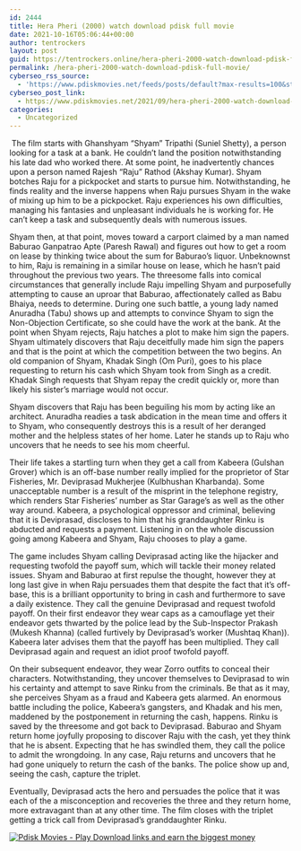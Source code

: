 ```yaml
---
id: 2444
title: Hera Pheri (2000) watch download pdisk full movie
date: 2021-10-16T05:06:44+00:00
author: tentrockers
layout: post
guid: https://tentrockers.online/hera-pheri-2000-watch-download-pdisk-full-movie/
permalink: /hera-pheri-2000-watch-download-pdisk-full-movie/
cyberseo_rss_source:
  - 'https://www.pdiskmovies.net/feeds/posts/default?max-results=100&start-index=201'
cyberseo_post_link:
  - https://www.pdiskmovies.net/2021/09/hera-pheri-2000-watch-download-pdisk.html
categories:
  - Uncategorized
---
```

<span><span>&nbsp;The film starts with Ghanshyam &#8220;Shyam&#8221; Tripathi (Suniel Shetty), a person looking for a task at a bank. He couldn&#8217;t land the position notwithstanding his late dad who worked there. At some point, he inadvertently chances upon a person named Rajesh &#8220;Raju&#8221; Rathod (Akshay Kumar). Shyam botches Raju for a pickpocket and starts to pursue him. Notwithstanding, he finds reality and the inverse happens when Raju pursues Shyam in the wake of mixing up him to be a pickpocket. Raju experiences his own difficulties, managing his fantasies and unpleasant individuals he is working for. He can&#8217;t keep a task and subsequently deals with numerous issues. </span></span>

<span><span>Shyam then, at that point, moves toward a carport claimed by a man named Baburao Ganpatrao Apte (Paresh Rawal) and figures out how to get a room on lease by thinking twice about the sum for Baburao&#8217;s liquor. Unbeknownst to him, Raju is remaining in a similar house on lease, which he hasn&#8217;t paid throughout the previous two years. The threesome falls into comical circumstances that generally include Raju impelling Shyam and purposefully attempting to cause an uproar that Baburao, affectionately called as Babu Bhaiya, needs to determine. During one such battle, a young lady named Anuradha (Tabu) shows up and attempts to convince Shyam to sign the Non-Objection Certificate, so she could have the work at the bank. At the point when Shyam rejects, Raju hatches a plot to make him sign the papers. Shyam ultimately discovers that Raju deceitfully made him sign the papers and that is the point at which the competition between the two begins. An old companion of Shyam, Khadak Singh (Om Puri), goes to his place requesting to return his cash which Shyam took from Singh as a credit. Khadak Singh requests that Shyam repay the credit quickly or, more than likely his sister&#8217;s marriage would not occur. </span></span>

<span><span>Shyam discovers that Raju has been beguiling his mom by acting like an architect. Anuradha readies a task abdication in the mean time and offers it to Shyam, who consequently destroys this is a result of her deranged mother and the helpless states of her home. Later he stands up to Raju who uncovers that he needs to see his mom cheerful. </span></span>

<span><span>Their life takes a startling turn when they get a call from Kabeera (Gulshan Grover) which is an off-base number really implied for the proprietor of Star Fisheries, Mr. Deviprasad Mukherjee (Kulbhushan Kharbanda). Some unacceptable number is a result of the misprint in the telephone registry, which renders Star Fisheries&#8217; number as Star Garage&#8217;s as well as the other way around. Kabeera, a psychological oppressor and criminal, believing that it is Deviprasad, discloses to him that his granddaughter Rinku is abducted and requests a payment. Listening in on the whole discussion going among Kabeera and Shyam, Raju chooses to play a game. </span></span>

<span><span>The game includes Shyam calling Deviprasad acting like the hijacker and requesting twofold the payoff sum, which will tackle their money related issues. Shyam and Baburao at first repulse the thought, however they at long last give in when Raju persuades them that despite the fact that it&#8217;s off-base, this is a brilliant opportunity to bring in cash and furthermore to save a daily existence. They call the genuine Deviprasad and request twofold payoff. On their first endeavor they wear caps as a camouflage yet their endeavor gets thwarted by the police lead by the Sub-Inspector Prakash (Mukesh Khanna) (called furtively by Deviprasad&#8217;s worker (Mushtaq Khan)). Kabeera later advises them that the payoff has been multiplied. They call Deviprasad again and request an idiot proof twofold payoff. </span></span>

<span><span>On their subsequent endeavor, they wear Zorro outfits to conceal their characters. Notwithstanding, they uncover themselves to Deviprasad to win his certainty and attempt to save Rinku from the criminals. Be that as it may, she perceives Shyam as a fraud and Kabeera gets alarmed. An enormous battle including the police, Kabeera&#8217;s gangsters, and Khadak and his men, maddened by the postponement in returning the cash, happens. Rinku is saved by the threesome and got back to Deviprasad. Baburao and Shyam return home joyfully proposing to discover Raju with the cash, yet they think that he is absent. Expecting that he has swindled them, they call the police to admit the wrongdoing. In any case, Raju returns and uncovers that he had gone uniquely to return the cash of the banks. The police show up and, seeing the cash, capture the triplet. </span></span>

<span><span>Eventually, Deviprasad acts the hero and persuades the police that it was each of the a misconception and recoveries the three and they return home, more extravagant than at any other time. The film closes with the triplet getting a trick call from Deviprasad&#8217;s granddaughter Rinku.</span></span>

[![](https://1.bp.blogspot.com/-a93bp85aB6g/YUXjACCiX3I/AAAAAAAAbQE/GHmPI7h0af0tqn6tYzd0cdrDv9Hu9LUSACLcBGAsYHQ/s16000/Play_it_New-removebg-preview.png "Pdisk Movies - Play Download links and earn the biggest money")](https://pdisklink.com/1/bnYybHdsMDAyeWtx?dn=1)